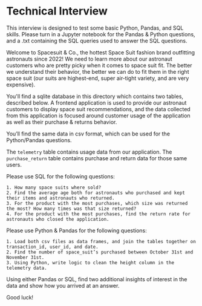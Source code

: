 # Technical Interview

This interview is designed to test some basic Python, Pandas, and SQL skills. Please turn in a Jupyter notebook for the Pandas & Python questions, and a .txt containing the SQL queries used to answer the SQL questions.

Welcome to Spacesuit & Co., the hottest Space Suit fashion brand outfitting astronauts since 2022! We need to learn more about our astronaut customers who are pretty picky when it comes to space suit fit. The better we understand their behavior, the better we can do to fit them in the right space suit (our suits are highest-end, super air-tight variety, and are very expensive).

You'll find a sqlite database in this directory which contains two tables, described below. A frontend application is used to provide our astronaut customers to display space suit recommendations, and the data collected from this application is focused around customer usage of the application as well as their purchase & returns behavior.

You’ll find the same data in csv format, which can be used for the Python/Pandas questions.

The `telemetry` table contains usage data from our application.
The `purchase_return` table contains purchase and return data for those same users. 

Please use SQL for the following questions:

    1. How many space suits where sold?
    2. Find the average age both for astronauts who purchased and kept their items and astronauts who returned.
    3. For the product with the most purchases, which size was returned the most? How many times was that size returned?
    4. For the product with the most purchases, find the return rate for astronauts who closed the application.

Please use Python & Pandas for the following questions:

    1. Load both csv files as data frames, and join the tables together on transaction_id, user_id, and date.
    2. Find the number of space_suit’s purchased between October 31st and November 31st.
    3. Using Python, write logic to clean the height column in the telemetry data.

Using either Pandas or SQL, find two additional insights of interest in the data and show how you arrived at an answer.

Good luck!